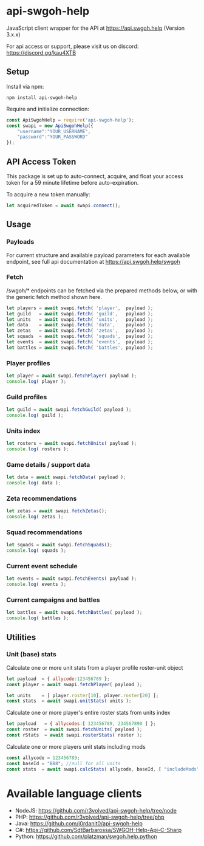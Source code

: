 # api-swgoh-help
JavaScript client wrapper for the API at https://api.swgoh.help
(Version 3.x.x)

For api access or support, please visit us on discord: https://discord.gg/kau4XTB


## Setup

Install via npm:

```
npm install api-swgoh-help
```
	
Require and initialize connection:

```js
const ApiSwgohHelp = require('api-swgoh-help');
const swapi = new ApiSwgohHelp({
	"username":"YOUR_USERNAME",
	"password":"YOUR_PASSWORD"
});
```


## API Access Token

This package is set up to auto-connect, acquire, and float your access token for a 59 minute lifetime before auto-expiration.

To acquire a new token manually:

```js
let acquiredToken = await swapi.connect();
```


## Usage

### Payloads ###

For current structure and available payload parameters for each available endpoint, see full api documentation at https://api.swgoh.help/swgoh 


### Fetch ###

/swgoh/* endpoints can be fetched via the prepared methods below, or with the generic fetch method shown here.

```js
let players = await swapi.fetch( 'player',  payload );
let guild   = await swapi.fetch( 'guild',   payload );
let units   = await swapi.fetch( 'units',   payload );
let data    = await swapi.fetch( 'data',    payload );
let zetas   = await swapi.fetch( 'zetas',   payload );
let squads  = await swapi.fetch( 'squads',  payload );
let events  = await swapi.fetch( 'events',  payload );
let battles = await swapi.fetch( 'battles', payload );
```


### Player profiles ###

```js
let player = await swapi.fetchPlayer( payload );
console.log( player );
```


### Guild profiles ###

```js
let guild = await swapi.fetchGuild( payload );
console.log( guild );
```


### Units index ###

```js
let rosters = await swapi.fetchUnits( payload );
console.log( rosters );
```


### Game details / support data ###
	
```js
let data = await swapi.fetchData( payload );
console.log( data );
```


### Zeta recommendations ###
	
```js
let zetas = await swapi.fetchZetas();
console.log( zetas );
```


### Squad recommendations ###
	
```js
let squads = await swapi.fetchSquads();
console.log( squads );
```


### Current event schedule ###
	
```js
let events = await swapi.fetchEvents( payload );
console.log( events );
```


### Current campaigns and battles ###
	
```js
let battles = await swapi.fetchBattles( payload );
console.log( battles );
```


## Utilities ##

### Unit (base) stats ###

Calculate one or more unit stats from a player profile roster-unit object

```js
let payload  = { allycode:123456789 };
const player = await swapi.fetchPlayer( payload );

let units    = [ player.roster[10], player.roster[20] ];
const stats  = await swapi.unitStats( units );
```
	
Calculate one or more player's entire roster stats from units index

```js
let payload   = { allycodes:[ 123456789, 234567890 ] };
const roster  = await swapi.fetchUnits( payload );
const rStats  = await swapi.rosterStats( roster );
```

Calculate one or more players unit stats including mods

```js
const allycode = 123456789;
const baseId = "BB8"; //null for all units
const stats  = await swapi.calcStats( allycode, baseId, [ "includeMods","withModCalc","gameStyle" ] );
```



# Available language clients

* NodeJS: 	https://github.com/r3volved/api-swgoh-help/tree/node
* PHP: 		https://github.com/r3volved/api-swgoh-help/tree/php
* Java: 	https://github.com/j0rdanit0/api-swgoh-help
* C#:		https://github.com/SdtBarbarossa/SWGOH-Help-Api-C-Sharp
* Python:   https://github.com/platzman/swgoh.help.python

